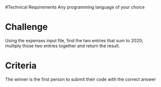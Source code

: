 #Technical Requirements
Any programming language of your choice

# Challenge

Using the expenses input file, find the two entries that sum to 2020; multiply those two entries together and return the result.


# Criteria
The winner is the first person to submit their code with the correct answer
